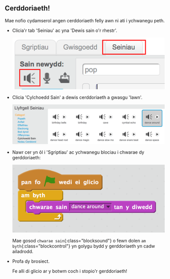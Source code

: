 ## Cerddoriaeth!

Mae nofio cydamserol angen cerddoriaeth felly awn ni ati i ychwanegu peth.

+ Clicia'r tab 'Seiniau' ac yna 'Dewis sain o'r rhestr'. 

	![screenshot](images/swim-sounds.png)

+ Clicia 'Cylchoedd Sain' a dewis cerddoriaeth a gwasgu 'Iawn'.		

	![screenshot](images/swim-dance.png)

+ Nawr cer yn ôl i 'Sgriptiau' ac ychwanegu blociau i chwarae dy gerddoriaeth:

	![screenshot](images/swim-play.png)
	
	Mae gosod `chwarae sain`{:class="blocksound"} o fewn dolen `am byth`{:class="blockcontrol"} yn golygu bydd y gerddoriaeth yn cadw ailadrodd.

+ Profa dy brosiect. 

	Fe alli di glicio ar y botwm coch i stopio'r gerddoriaeth!

